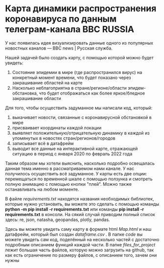 # Карта динамики распространения коронавируса по данным телеграм-канала BBC RUSSIA

У нас появилась идея визуализировать данные одного из популярных новостных каналов — BBC news | Русская служба.

Нашей задачей было создать карту, с помощью которой можно будет увидеть:
1) Состояние эпидемии в мире (где распространился вирус) на конкретный момент времени, что будет показано через закрашивание областей на карте
2) Насколько неблагоприятна в стране/регионе/области эпидем-обстановка, что будет отображаться как более яркое/бледное закрашивание области

Для того, чтобы осуществить задуманное мы написали код, который:
1) выкачивает новости, связанные с коронавирусной обстановкой в мире
2) присваивает координаты каждой локации
3) выявляет положительную/отрицательную динамику в каждой из упомянутых в новостях стран/регионов/городов
4) записывает всё в датафрейм
5) выводит все данные на интерактивной карте, отражающей ситуацию в период с января 2020 по февраль 2022 года

Таким образом мы хотели выяснить, насколько подробно освещалась данная тема именно в рассматриваемом нами канале. У нас получилось осуществить всё задуманное. У карты есть две опции: перемещаться по временной шкале с помощью ползунка и смотреть полную анимацию с помощью кнопки "плей". Можно также останавливать на любом моменте.

В файле *requirements.txt* находятся названия необходимых библиотек, которые нужно установить, вы можете это сделать с помощью команды
**python -m pip install -r requirements.txt** или команды **pip install -r requirements.txt** в консоли. На сякий случай приводим полный список здесь: re, json, natasha, geopandas, plotly, pandas.

Здесь вы можете увидеть саму карту в формате html *Map.html* и наш датафрейм, который был создан *dataframe.csv* . В папке *code* вы можете увидеть сам код, поделённый на несколько частей с достаточно подробным описанием функций каждой части. В папке *files_for_project* лежит большая часть файлов, которую можно загрузить на github, так как есть ограничение по размеру файлов, с описанием того, зачем они нужны
